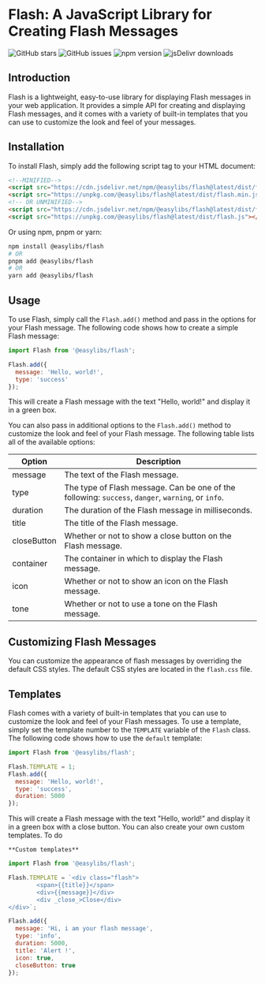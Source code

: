 # Flash: A JavaScript Library for Creating Flash Messages

![GitHub stars](https://img.shields.io/github/stars/Nelsallg/easylibs?style=social)
![GitHub issues](https://img.shields.io/github/issues/Nelsallg/easylibs)
![npm version](https://img.shields.io/npm/flash@latest/@easylibs/flash.svg?style=flat)
![jsDelivr downloads](https://img.shields.io/jsdelivr/npm/hm/@easylibs/flash)

## Introduction

Flash is a lightweight, easy-to-use library for displaying Flash messages in your web application. It provides a simple API for creating and displaying Flash messages, and it comes with a variety of built-in templates that you can use to customize the look and feel of your messages.

## Installation

To install Flash, simply add the following script tag to your HTML document:

```html
<!--MINIFIED-->
<script src="https://cdn.jsdelivr.net/npm/@easylibs/flash@latest/dist/flash.min.js"></script>
<script src="https://unpkg.com/@easylibs/flash@latest/dist/flash.min.js"></script>
<!-- OR UNMINIFIED-->
<script src="https://cdn.jsdelivr.net/npm/@easylibs/flash@latest/dist/flash.js"></script>
<script src="https://unpkg.com/@easylibs/flash@latest/dist/flash.js"></script>
```

Or using npm, pnpm or yarn:

```bash
npm install @easylibs/flash
# OR
pnpm add @easylibs/flash
# OR
yarn add @easylibs/flash
```

## Usage

To use Flash, simply call the `Flash.add()` method and pass in the options for your Flash message. The following code shows how to create a simple Flash message:

```javascript
import Flash from '@easylibs/flash';

Flash.add({
  message: 'Hello, world!',
  type: 'success'
});
```

This will create a Flash message with the text "Hello, world!" and display it in a green box.

You can also pass in additional options to the `Flash.add()` method to customize the look and feel of your Flash message. The following table lists all of the available options:

| Option | Description |
|---|---|
| message | The text of the Flash message. |
| type | The type of Flash message. Can be one of the following: `success`, `danger`, `warning`, or `info`. |
| duration | The duration of the Flash message in milliseconds. |
| title | The title of the Flash message. |
| closeButton | Whether or not to show a close button on the Flash message. |
| container | The container in which to display the Flash message. |
| icon | Whether or not to show an icon on the Flash message. |
| tone | Whether or not to use a tone on the Flash message. |

## Customizing Flash Messages

You can customize the appearance of flash messages by overriding the default CSS styles. The default CSS styles are located in the `flash.css` file.

## Templates

Flash comes with a variety of built-in templates that you can use to customize the look and feel of your Flash messages. To use a template, simply set the template number to the `TEMPLATE` variable of the `Flash` class. The following code shows how to use the `default` template:

```javascript
import Flash from '@easylibs/flash';

Flash.TEMPLATE = 1;
Flash.add({
  message: 'Hello, world!',
  type: 'success',
  duration: 5000
});
```

This will create a Flash message with the text "Hello, world!" and display it in a green box with a close button.
You can also create your own custom templates. To do

`**Custom templates**`

```javascript
import Flash from '@easylibs/flash';

Flash.TEMPLATE = `<div class="flash">
        <span>{{title}}</span>
        <div>{{message}}</div>
        <div _close_>Close</div>
</div>`;

Flash.add({
  message: 'Hi, i am your flash message',
  type: 'info',
  duration: 5000,
  title: 'Alert !',
  icon: true,
  closeButton: true
});
```
